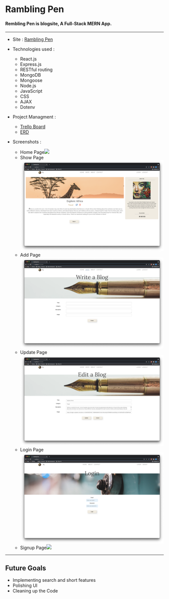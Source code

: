 # Rambling Pen

#### Rembling Pen is blogsite, A Full-Stack MERN App.

---

- Site : [Rambling Pen](https://rambling-pen.herokuapp.com/)
- Technologies used :

  - React.js
  - Express.js
  - RESTful routing
  - MongoDB
  - Mongoose
  - Node.js
  - JavaScript
  - CSS
  - AJAX
  - Dotenv

- Project Managment :

  - [Trello Board](https://trello.com/b/6nieEOLP/react-blogsite)
  - [ERD](https://lucid.app/lucidchart/847c5854-99e3-4d5a-b57e-174969485979/edit?page=0_0&invitationId=inv_33a423b0-d358-48e8-aa2a-828d2bbb5c24#)

- Screenshots :
  - Home Page![](images-md/homePage.png)
  - Show Page![](images-md/showPage.png)
  - Add Page![](images-md/addPage.png)
  - Update Page![](images-md/editPage.png)
  - Login Page![](images-md/loginPage.png)
  - Signup Page![](images-md/signupPage.png)

---

## Future Goals

- Implementing search and short features
- Polishing UI
- Cleaning up the Code

